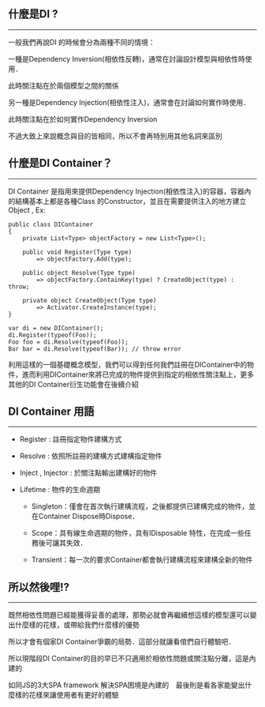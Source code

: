 ## 什麼是DI ?

---

一般我們再說DI 的時候會分為兩種不同的情境：

一種是Dependency Inversion\(相依性反轉\)，通常在討論設計模型與相依性時使用．

此時關注點在於兩個模型之間的關係

另一種是Dependency Injection\(相依性注入\)，通常會在討論如何實作時使用．

此時關注點在於如何實作Dependency Inversion

不過大致上來說概念與目的皆相同，所以不會再特別用其他名詞來區別

## 什麼是DI Container？

---

DI Container 是指用來提供Dependency Injection\(相依性注入\)的容器，容器內的結構基本上都是各種Class 的Constructor，並且在需要提供注入的地方建立Object , Ex:

```
public class DIContainer
{
    private List<Type> objectFactory = new List<Type>();

    public void Register(Type type) 
        => objectFactory.Add(type);

    public object Resolve(Type type) 
        => objectFactory.ContainKey(type) ? CreateObject(type) : throw;

    private object CreateObject(Type type) 
        => Activator.CreateInstance(type);
}

var di = new DIContainer();
di.Register(typeof(Foo));
Foo foo = di.Resolve(typeof(Foo)); 
Bar bar = di.Resolve(typeof(Bar)); // throw error
```

利用這樣的一個基礎概念模型，我們可以得到任何我們註冊在DIContainer中的物件，進而利用DIContainer來將已完成的物件提供到指定的相依性關注點上，更多其他的DI Container衍生功能會在後續介紹



## DI Container 用語

---

* Register : 註冊指定物件建構方式
* Resolve : 依照所註冊的建構方式建構指定物件
* Inject , Injector : 於關注點輸出建構好的物件
* Lifetime : 物件的生命週期

  * Singleton：僅會在首次執行建構流程，之後都提供已建構完成的物件，並在Container Dispose時Dispose．

  * Scope：具有線生命週期的物件，具有IDisposable 特性，在完成一些任務後可讓其失效．

  * Transient：每一次的要求Container都會執行建構流程來建構全新的物件



## 所以然後哩!?

---

既然相依性問題已經能獲得妥善的處理，那勢必就會再繼續想這樣的模型還可以變出什麼樣的花樣，或帶給我們什麼樣的優勢

所以才會有個家DI Container爭霸的局勢．這部分就讓看倌們自行體驗吧．

所以現階段DI Container的目的早已不只適用於相依性問題或關注點分離，這是內建的

如同JS的3大SPA framework 解決SPA困境是內建的　最後則是看各家能變出什麼樣的花樣來讓使用者有更好的體驗

